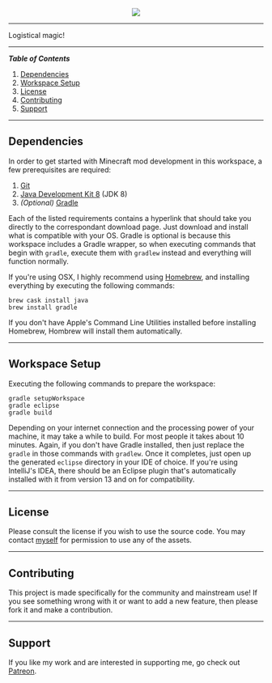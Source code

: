 <p align="center"><img src="http://i1064.photobucket.com/albums/u370/MegaT145/Magistics/logo.png"/></p>

***

Logistical magic!

---
**_Table of Contents_**

1. [Dependencies](https://github.com/T145/magistics#dependencies)
2. [Workspace Setup](https://github.com/T145/magistics#workspace-setup)
3. [License](https://github.com/T145/magistics#development)
4. [Contributing](https://github.com/T145/magistics#contributing)
5. [Support](https://github.com/T145/magistics#support)

---

## Dependencies

In order to get started with Minecraft mod development in this workspace, a few prerequisites are required:

1. [Git](https://git-scm.com/downloads)
2. [Java Development Kit 8](http://www.oracle.com/technetwork/java/javase/downloads/jdk8-downloads-2133151.html) (JDK 8)
3. *(Optional)* [Gradle](http://gradle.org/gradle-download/)

Each of the listed requirements contains a hyperlink that should take you directly to the correspondant download page. Just download and install what is compatible with your OS. Gradle is optional is because this workspace includes a Gradle wrapper, so when executing commands that begin with `gradle`, execute them with `gradlew` instead and everything will function normally.

If you're using OSX, I highly recommend using [Homebrew](https://brew.sh/), and installing everything by executing the following commands:
```
brew cask install java
brew install gradle
```
If you don't have Apple's Command Line Utilities installed before installing Homebrew, Hombrew will install them automatically.

---

## Workspace Setup

Executing the following commands to prepare the workspace:
```
gradle setupWorkspace
gradle eclipse
gradle build
```
Depending on your internet connection and the processing power of your machine, it may take a while to build. For most people it takes about 10 minutes. Again, if you don't have Gradle installed, then just replace the `gradle` in those commands with `gradlew`. Once it completes, just open up the generated `eclipse` directory in your IDE of choice. If you're using IntelliJ's IDEA, there should be an Eclipse plugin that's automatically installed with it from version 13 and on for compatibility.

---

## License

Please consult the license if you wish to use the source code. You may contact [myself](https://github.com/T145) for permission to use any of the assets.

---

## Contributing

This project is made specifically for the community and mainstream use! If you see something wrong with it or want to add a new feature, then please fork it and make a contribution.

---

## Support

If you like my work and are interested in supporting me, go check out [Patreon](https://www.patreon.com/user?u=152139).
